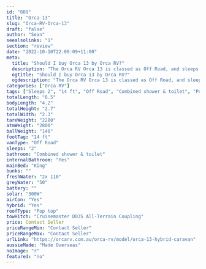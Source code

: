 ```yaml
---
id: "889"
title: "Orca 13"
slug: "Orca-RV-Orca-13"
draft: "false"
author: "Sean"
seealsolinks: "1"
section: "review"
date: "2022-10-10T22:00:09+11:00"
meta:
  title: "Should I buy Orca 13 by Orca RV?"
  description: "The Orca RV Orca 13 is classed as Off Road, and sleeps 2 people. It is Made Overseas and comes in at 14 ft. It generally has Combined shower & toilet."
  ogtitle: "Should I buy Orca 13 by Orca RV?"
  ogdescription: "The Orca RV Orca 13 is classed as Off Road, and sleeps 2 people. It is Made Overseas and comes in at 14 ft. It generally has Combined shower & toilet."
categories: ["Orca RV"]
tags: ["Sleeps 2", "14 ft", "Off Road", "Combined shower & toilet", "Pop top", "Price Unknown", "Made Overseas"]
totalLength: "6.5"
bodyLength: "4.2"
totalHeight: "2.7"
totalWidth: "2.3"
tareWeight: "2280"
atmWeight: "2800"
ballWeight: "140"
footTag: "14 ft"
vanType: "Off Road"
sleeps: "2"
bathroom: "Combined shower & toilet"
internalBathroom: "Yes"
mainBed: "King"
bunks: ""
freshWater: "2x 110"
greyWater: "50"
battery: ""
solar: "300W"
airCon: "Yes"
hybrid: "Yes"
roofType: "Pop top"
towHitch: "Cruisemaster DO35 All-Terrain Coupling"
price: Contact Seller
priceRangeMin: "Contact Seller"
priceRangeMax: "Contact Seller"
urlLink: "https://orcarv.com.au/orca-rv/model/orca-13-hybrid-caravan"
aussieMade: "Made Overseas"
noImage: "r"
featured: "no"
---
```

